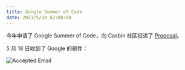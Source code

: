 ```yaml
---
title: Google Summer of Code
date: 2021/5/18 02:00:00
---
```




今年申请了 Google Summer of Code，向 Casbin 社区投递了 [Proposal](https://archives.kininaru.dev/gsoc/2021/proposal.pdf)。

5 月 18 日收到了 Google 的邮件：

![Accepted Email](https://archives.kininaru.dev/gsoc/2021/gsoc-accepted.png)
